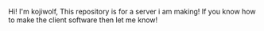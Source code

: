 Hi! I'm kojiwolf, This repository is for a server i am making! If you know how to make the client software then let me know!
